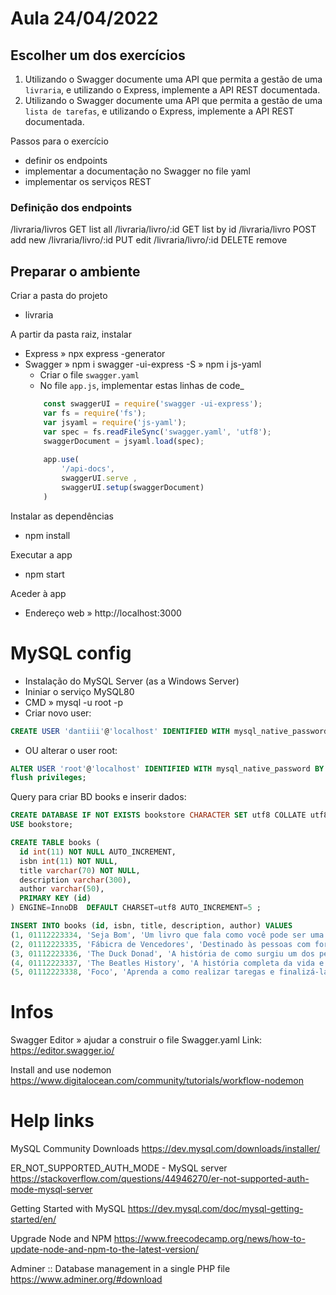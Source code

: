 # Aula 24/04/2022

## Escolher um dos exercícios

01. Utilizando o Swagger documente uma API que permita a gestão de uma `livraria`, e utilizando o Express, implemente a API REST documentada.
02. Utilizando o Swagger documente uma API que permita a gestão de uma `lista de tarefas`, e utilizando o Express, implemente a API REST documentada.

Passos para o exercício
- definir os endpoints
- implementar a documentação no Swagger no file yaml
- implementar os serviços REST

### Definição dos endpoints

/livraria/livros        GET list all
/livraria/livro/:id     GET list by id
/livraria/livro         POST add new
/livraria/livro/:id     PUT edit
/livraria/livro/:id     DELETE remove

## Preparar o ambiente

Criar a pasta do projeto
- livraria

A partir da pasta raiz, instalar
- Express » npx express -generator
- Swagger
    » npm i swagger -ui-express -S
    » npm i js-yaml
    - Criar o file `swagger.yaml`
    - No file `app.js`, implementar estas linhas de code_
    ```js
        const swaggerUI = require('swagger -ui-express');
        var fs = require('fs');
        var jsyaml = require('js-yaml');
        var spec = fs.readFileSync('swagger.yaml', 'utf8');
        swaggerDocument = jsyaml.load(spec);
        
        app.use(
            '/api-docs',
            swaggerUI.serve ,
            swaggerUI.setup(swaggerDocument)
        )
    ```

Instalar as dependências
- npm install

Executar a app
- npm start

Aceder à app
- Endereço web » http://localhost:3000

# MySQL config

- Instalação do MySQL Server (as a Windows Server)
- Ininiar o serviço MySQL80
- CMD » mysql -u root -p
- Criar novo user:
```sql
CREATE USER 'dantiii'@'localhost' IDENTIFIED WITH mysql_native_password BY 'dantiii';
```
- OU alterar o user root:
```sql
ALTER USER 'root'@'localhost' IDENTIFIED WITH mysql_native_password BY 'password';
flush privileges;
```

Query para criar BD books e inserir dados:
```sql
CREATE DATABASE IF NOT EXISTS bookstore CHARACTER SET utf8 COLLATE utf8_general_ci;
USE bookstore;

CREATE TABLE books (
  id int(11) NOT NULL AUTO_INCREMENT,
  isbn int(11) NOT NULL,
  title varchar(70) NOT NULL,
  description varchar(300),
  author varchar(50),
  PRIMARY KEY (id)
) ENGINE=InnoDB  DEFAULT CHARSET=utf8 AUTO_INCREMENT=5 ;

INSERT INTO books (id, isbn, title, description, author) VALUES
(1, 01112223334, 'Seja Bom', 'Um livro que fala como você pode ser uma pessoa melhor.', 'Dante Marinho'),
(2, 01112223335, 'Fábicra de Vencedores', 'Destinado às pessoas com forte vertente empreendedora, ou que almejam essa conquista.', 'Janguiê Diniz'),
(3, 01112223336, 'The Duck Donad', 'A história de como surgiu um dos personagens mais caricatos que alguma vez já existiu.', 'Paul Erold'),
(4, 01112223337, 'The Beatles History', 'A história completa da vida e do surgimento do grupo que foi amado por todo o mundo.', NULL),
(5, 01112223338, 'Foco', 'Aprenda a como realizar taregas e finalizá-las.', NULL);
```

# Infos

Swagger Editor » ajudar a construir o file Swagger.yaml
Link: https://editor.swagger.io/

Install and use nodemon
https://www.digitalocean.com/community/tutorials/workflow-nodemon

# Help links

MySQL Community Downloads
https://dev.mysql.com/downloads/installer/

ER_NOT_SUPPORTED_AUTH_MODE - MySQL server
https://stackoverflow.com/questions/44946270/er-not-supported-auth-mode-mysql-server

Getting Started with MySQL
https://dev.mysql.com/doc/mysql-getting-started/en/

Upgrade Node and NPM
https://www.freecodecamp.org/news/how-to-update-node-and-npm-to-the-latest-version/

Adminer :: Database management in a single PHP file
https://www.adminer.org/#download
